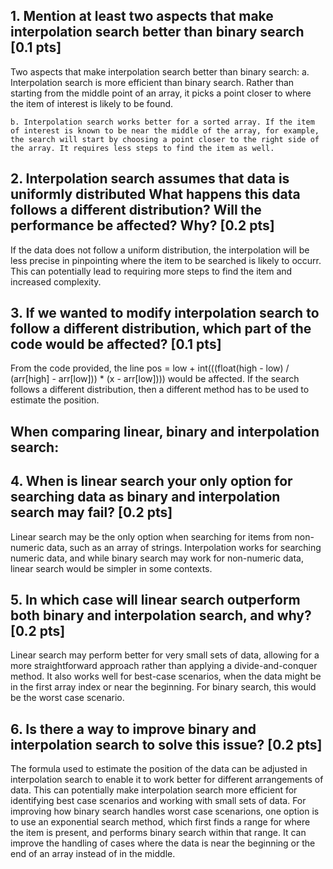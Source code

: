 ## 1. Mention at least two aspects that make interpolation search better than binary search [0.1 pts]

Two aspects that make interpolation search better than binary search:
    a. Interpolation search is more efficient than binary search. Rather than starting from the middle point of an array,  it picks a point closer to where the item of interest is likely to be found.

    b. Interpolation search works better for a sorted array. If the item of interest is known to be near the middle of the array, for example, the search will start by choosing a point closer to the right side of the array. It requires less steps to find the item as well.

## 2. Interpolation search assumes that data is uniformly distributed What happens this data follows a different distribution? Will the performance be affected? Why? [0.2 pts]

If the data does not follow a uniform distribution, the interpolation will be less precise in pinpointing where the item to be searched is likely to occurr. This can potentially lead to requiring more steps to find the item and increased complexity.

## 3. If we wanted to modify interpolation search to follow a different distribution, which part of the code would be affected? [0.1 pts]

From the code provided, the line pos = low + int(((float(high - low) / (arr[high] - arr[low])) * (x - arr[low]))) would be affected. If the search follows a different distribution, then a different method has to be used to estimate the position.

## When comparing linear, binary and interpolation search:
## 4. When is linear search your only option for searching data as binary and interpolation search may fail? [0.2 pts]

Linear search may be the only option when searching for items from non-numeric data, such as an array of strings. Interpolation works for searching numeric data, and while binary search may work for non-numeric data, linear search would be simpler in some contexts.


## 5. In which case will linear search outperform both binary and interpolation search, and why? [0.2 pts]

Linear search may perform better for very small sets of data, allowing for a more straightforward approach rather than applying a divide-and-conquer method. It also works well for best-case scenarios, when the data might be in the first array index or near the beginning. For binary search, this would be the worst case scenario. 

## 6. Is there a way to improve binary and interpolation search to solve this issue? [0.2 pts]

The formula used to estimate the position of the data can be adjusted in interpolation search to enable it to work better for different arrangements of data. This can potentially make interpolation search more efficient for identifying best case scenarios and working with small sets of data. For improving how binary search handles worst case scenarions, one option is to use an exponential search method, which first finds a range for where the item is present, and performs binary search within that range. It can improve the handling of cases where the data is near the beginning or the end of an array instead of in the middle.